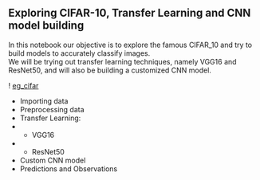 ## Exploring CIFAR-10, Transfer Learning and CNN model building  

In this notebook our objective is to explore the famous CIFAR_10 and try to build models to accurately classify images.  
We will be trying out transfer learning techniques, namely VGG16 and ResNet50, and will also be building a customized CNN model.  

! [eg_cifar](https://raw.githubusercontent.com/D-2000-99/Data-Science/main/CIFAR-10/example_cifar.png)

- Importing data
- Preprocessing data
- Transfer Learning:
- - VGG16
- - ResNet50
- Custom CNN model
- Predictions and Observations
